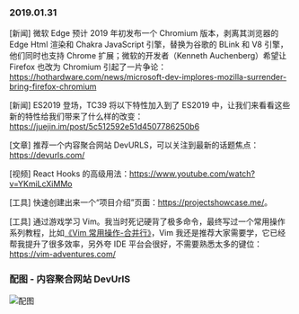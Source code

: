 ### 2019.01.31

[新闻] 微软 Edge 预计 2019 年初发布一个 Chromium 版本，剥离其浏览器的 Edge Html 渲染和 Chakra JavaScript 引擎，替换为谷歌的 BLink 和 V8 引擎，他们同时也支持 Chrome 扩展；微软的开发者（Kenneth Auchenberg）希望让 Firefox 也改为 Chromium 引起了一片争论：<https://hothardware.com/news/microsoft-dev-implores-mozilla-surrender-bring-firefox-chromium>

[新闻] ES2019 登场，TC39 将以下特性加入到了 ES2019 中，让我们来看看这些新的特性给我们带来了什么样的改变：<https://juejin.im/post/5c512592e51d4507786250b6>

[文章] 推荐一个内容聚合网站 DevURLS，可以关注到最新的话题焦点：<https://devurls.com/>

[视频] React Hooks 的高级用法：<https://www.youtube.com/watch?v=YKmiLcXiMMo>

[工具] 快速创建出来一个“项目介绍”页面：<https://projectshowcase.me/>。

[工具] 通过游戏学习 Vim。我当时死记硬背了极多命令，最终写过一个常用操作系列教程，比如[《Vim 常用操作-合并行》](https://www.cnblogs.com/wubaiqing/p/7903244.html)，Vim 我还是推荐大家需要学，它已经帮我提升了很多效率，另外夸 IDE 平台会很好，不需要熟悉太多的键位：<https://vim-adventures.com/>

### 配图 - 内容聚合网站 DevUrlS
![配图](http://ww1.sinaimg.cn/large/62bfa70bly1fzpho8emxpj22801cqqlo.jpg)
